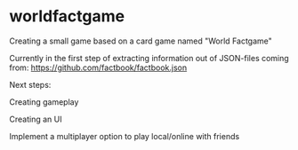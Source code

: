 # worldfactgame
Creating a small game based on a card game named "World Factgame"

Currently in the first step of extracting information out of JSON-files coming from:
https://github.com/factbook/factbook.json

Next steps:

Creating gameplay

Creating an UI 

Implement a multiplayer option to play local/online with friends
